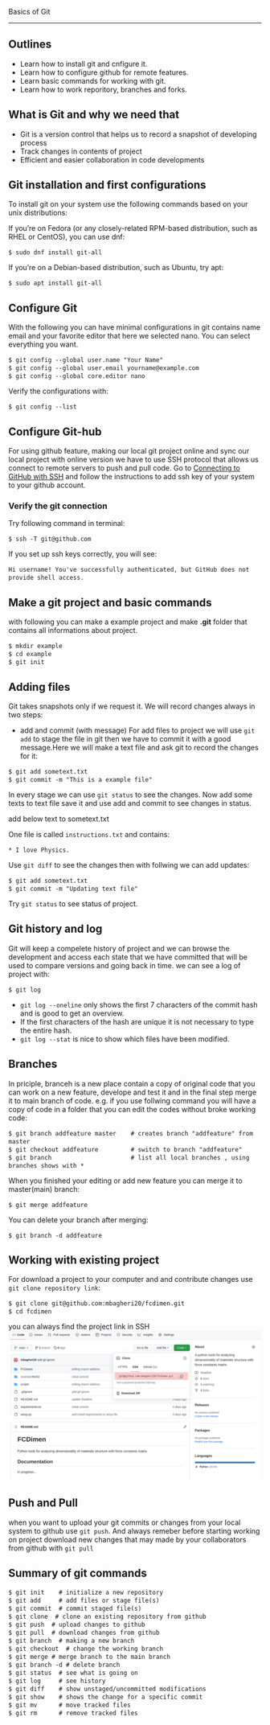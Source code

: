 Basics of Git
*************
 

## Outlines
- Learn how to install git and cnfigure it.
- Learn how to configure github for remote features.
- Learn basic commands for working with git.
- Learn how to work reporitory, branches and forks.


## What is Git and why we need that

- Git is a version control that helps us to record a snapshot of developing process 
- Track changes in contents of project
- Efficient and easier collaboration in code developments

## Git installation and first configurations

To install git on your system use the following commands based on your unix distributions:

If you’re on Fedora (or any closely-related RPM-based distribution, such as RHEL or CentOS), you can use dnf:

```console
$ sudo dnf install git-all
```

If you’re on a Debian-based distribution, such as Ubuntu, try apt:

```console
$ sudo apt install git-all
```

## Configure Git
With the following you can have minimal configurations in git contains name email and your favorite editor that here we selected nano. You can select everything you want.
```console
$ git config --global user.name "Your Name"
$ git config --global user.email yourname@example.com
$ git config --global core.editor nano
```

Verify the configurations with:

```console
$ git config --list
```
## Configure Git-hub

For using github feature, making our local git project online and sync our local project with online version we have to use SSH protocol that allows us connect to remote servers to push and pull code. 
Go to [Connecting to GitHub with SSH](https://docs.github.com/en/authentication/connecting-to-github-with-ssh) and follow the instructions to add ssh key of your system to your github account.

### Verify the git connection 
Try following command in terminal:

```console
$ ssh -T git@github.com
```

If you set up ssh keys correctly, you will see:

```shell
Hi username! You've successfully authenticated, but GitHub does not provide shell access.
```


## Make a git project and basic commands

with following you can make a example project and make **.git** folder that contains all informations about project.

```console
$ mkdir example
$ cd example
$ git init
```

## Adding files
Git takes snapshots only if we request it. We will record changes always in two steps:
- add and commit (with message)
For add files to project we will use `git add` to stage the file in git then we have to commit it with a good message.Here we will make a text file and ask git to record the changes for it:

```console
$ git add sometext.txt
$ git commit -m "This is a example file"
```
In every stage we can use `git status` to see the changes.
Now add some texts to text file save it and use add and commit to see changes in status.

add below text to sometext.txt

One file is called `instructions.txt` and contains:

```shell
* I love Physics.
```
Use `git diff` to see the changes then with follwing we can add updates:

```console
$ git add sometext.txt
$ git commit -m "Updating text file"
```
Try `git status` to see status of project. 

## Git history and log

Git will keep a compelete history of project and we can browse the development and access each state that we have committed that will be used to compare versions and going back in time. we can see a log of project with:

```console
$ git log
```
- `git log --oneline` only shows the first 7 characters of the commit hash and is good to get an overview.
- If the first characters of the hash are unique it is not necessary to type the entire hash.
- `git log --stat` is nice to show which files have been modified.




## Branches

In priciple, branceh is a new place contain a copy of original code that you can work on a new feature, develope and test it and in the final step merge it to main branch of code.
e.g. if you use follwing command you will have a copy of code in a folder that you can edit the codes without broke working code:

```console
$ git branch addfeature master    # creates branch "addfeature" from master
$ git checkout addfeature         # switch to branch "addfeature"
$ git branch                      # list all local branches , using branches shows with *
```

When you finished your editing or add new feature you can merge it to master(main) branch:

```console
$ git merge addfeature
```

You can delete your branch after merging:

```console
$ git branch -d addfeature
```


## Working with existing project

For download a project to your computer and and contribute changes use `git clone repository link`:

```console
$ git clone git@github.com:mbagheri20/fcdimen.git
$ cd fcdimen
```
you can always find the project link in SSH 
![](git_link.png)
## Push and Pull

when you want to upload your git commits or changes from your local system to github use `git push`.
And always remeber before starting working on project download new changes that may made by your collaborators from github with `git pull`

## Summary of git commands

```console
$ git init    # initialize a new repository
$ git add     # add files or stage file(s)
$ git commit  # commit staged file(s)
$ git clone  # clone an existing repository from github
$ git push  # upload changes to github
$ git pull  # download changes from github
$ git branch  # making a new branch
$ git checkout  # change the working branch
$ git merge # merge branch to the main branch
$ git branch -d # delete branch
$ git status  # see what is going on
$ git log     # see history
$ git diff    # show unstaged/uncommitted modifications
$ git show    # shows the change for a specific commit
$ git mv      # move tracked files
$ git rm      # remove tracked files
```
